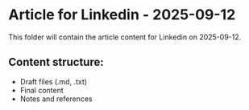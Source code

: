 # Article for Linkedin - 2025-09-12

This folder will contain the article content for Linkedin on 2025-09-12.

## Content structure:
- Draft files (.md, .txt)
- Final content
- Notes and references
